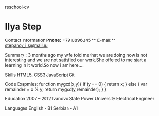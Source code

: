 rsschool-cv
# Ilya Step

Contact Information
**Phone:** +7910896345 ** 
E-mail:** stepanov_i.s@mail.ru

Summary :
3  months ago my wife told me that  we are doing now is not interesting and we are not satisfied our work.She offered to me start  a learning in it world.So now i am here....

Skills
HTML5, CSS3
JavaScript
Git

Code Exapmles:
function mygcd(x,y){
  if (y == 0) {
    return x;
  } else {
    var remainder = x % y;
    return mygcd(y,remainder);
  }
}

Education
2007 – 2012 Ivanovo State  Power University Electrical Engineer

Languages
English - B1
Serbian - A1
